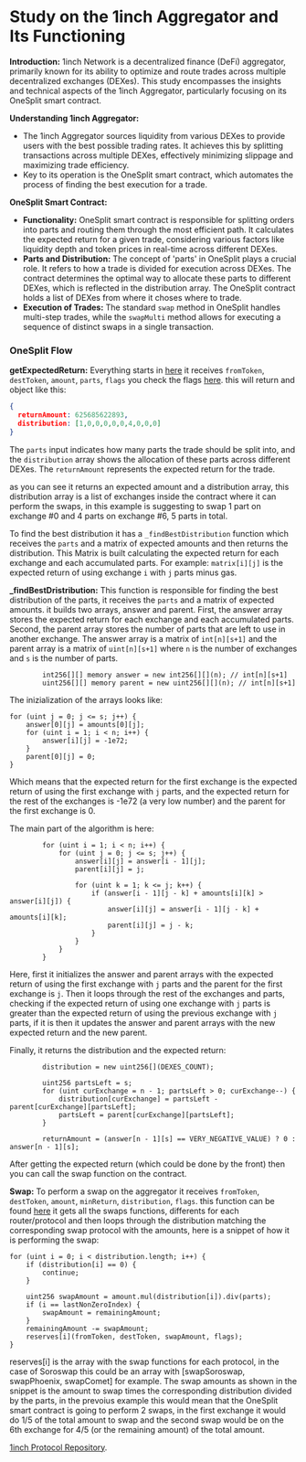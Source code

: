 # Study on the 1inch Aggregator and Its Functioning

**Introduction:**
1inch Network is a decentralized finance (DeFi) aggregator, primarily known for its ability to optimize and route trades across multiple decentralized exchanges (DEXes). This study encompasses the insights and technical aspects of the 1inch Aggregator, particularly focusing on its OneSplit smart contract.

**Understanding 1inch Aggregator:**
- The 1inch Aggregator sources liquidity from various DEXes to provide users with the best possible trading rates. It achieves this by splitting transactions across multiple DEXes, effectively minimizing slippage and maximizing trade efficiency.
- Key to its operation is the OneSplit smart contract, which automates the process of finding the best execution for a trade.

**OneSplit Smart Contract:**
- **Functionality:** OneSplit smart contract is responsible for splitting orders into parts and routing them through the most efficient path. It calculates the expected return for a given trade, considering various factors like liquidity depth and token prices in real-time across different DEXes.
- **Parts and Distribution:** The concept of 'parts' in OneSplit plays a crucial role. It refers to how a trade is divided for execution across DEXes. The contract determines the optimal way to allocate these parts to different DEXes, which is reflected in the distribution array. The OneSplit contract holds a list of DEXes from where it choses where to trade.
- **Execution of Trades:** The standard `swap` method in OneSplit handles multi-step trades, while the `swapMulti` method allows for executing a sequence of distinct swaps in a single transaction.


### OneSplit Flow
**getExpectedReturn:** Everything starts in [here](https://github.com/1inch/1inchProtocol/blob/811f7b69b67d1d9657e3e9c18a2e97f3e2b2b33a/OneSplitAudit.full.sol#L806) it receives `fromToken`, `destToken`, `amount`, `parts`, `flags` you check the flags [here](https://github.com/1inch/1inchProtocol/blob/811f7b69b67d1d9657e3e9c18a2e97f3e2b2b33a/OneSplitAudit.full.sol#L723). this will return and object like this: 
```json
{
  returnAmount: 625685622893,
  distribution: [1,0,0,0,0,0,4,0,0,0]
}
```
The `parts` input indicates how many parts the trade should be split into, and the `distribution` array shows the allocation of these parts across different DEXes. The `returnAmount` represents the expected return for the trade.

as you can see it returns an expected amount and a distribution array, this distribution array is a list of exchanges inside the contract where it can perform the swaps, in this example is suggesting to swap 1 part on exchange #0 and 4 parts on exchange #6, 5 parts in total. 

To find the best distribution it has a `_findBestDistribution` function which receives the `parts` and a matrix of expected amounts and then returns the distribution. 
This Matrix is built calculating the expected return for each exchange and each accumulated parts. For example: `matrix[i][j]` is the expected return of using exchange `i` with `j` parts minus gas.

**_findBestDristribution:** This function is responsible for finding the best distribution of the parts, it receives the `parts` and a matrix of expected amounts.
it builds two arrays, answer and parent. First, the answer array stores the expected return for each exchange and each accumulated parts. Second, the parent array stores the number of parts that are left to use in another exchange.
The answer array is a matrix of `int[n][s+1]` and the parent array is a matrix of `uint[n][s+1]` where `n` is the number of exchanges and `s` is the number of parts.
```solidity
        int256[][] memory answer = new int256[][](n); // int[n][s+1]
        uint256[][] memory parent = new uint256[][](n); // int[n][s+1]
```
The inizialization of the arrays looks like:
```solidity        
for (uint j = 0; j <= s; j++) {
    answer[0][j] = amounts[0][j];
    for (uint i = 1; i < n; i++) {
        answer[i][j] = -1e72;
    }
    parent[0][j] = 0;
}
```
Which means that the expected return for the first exchange is the expected return of using the first exchange with `j` parts, and the expected return for the rest of the exchanges is -1e72 (a very low number) and the parent for the first exchange is 0.

The main part of the algorithm is here:
```solidity
        for (uint i = 1; i < n; i++) {
            for (uint j = 0; j <= s; j++) {
                answer[i][j] = answer[i - 1][j];
                parent[i][j] = j;

                for (uint k = 1; k <= j; k++) {
                    if (answer[i - 1][j - k] + amounts[i][k] > answer[i][j]) {
                        answer[i][j] = answer[i - 1][j - k] + amounts[i][k];
                        parent[i][j] = j - k;
                    }
                }
            }
        }
```
Here, first it initializes the answer and parent arrays with the expected return of using the first exchange with `j` parts and the parent for the first exchange is `j`. Then it loops through the rest of the exchanges and parts, checking if the expected return of using one exchange with `j` parts is greater than the expected return of using the previous exchange with `j` parts, if it is then it updates the answer and parent arrays with the new expected return and the new parent.

Finally, it returns the distribution and the expected return:
```solidity
        distribution = new uint256[](DEXES_COUNT);

        uint256 partsLeft = s;
        for (uint curExchange = n - 1; partsLeft > 0; curExchange--) {
            distribution[curExchange] = partsLeft - parent[curExchange][partsLeft];
            partsLeft = parent[curExchange][partsLeft];
        }

        returnAmount = (answer[n - 1][s] == VERY_NEGATIVE_VALUE) ? 0 : answer[n - 1][s];
```


After getting the expected return (which could be done by the front) then you can call the swap function on the contract.

**Swap:** To perform a swap on the aggregator it receives `fromToken`, `destToken`, `amount`, `minReturn`, `distribution`, `flags`. this function can be found [here](https://github.com/1inch/1inchProtocol/blob/811f7b69b67d1d9657e3e9c18a2e97f3e2b2b33a/OneSplit.full.sol#L3782) it gets all the swaps functions, differents for each router/protocol and then loops through the distribution matching the corresponding swap protocol with the amounts, here is a snippet of how it is performing the swap:
```solidity
for (uint i = 0; i < distribution.length; i++) {
    if (distribution[i] == 0) {
        continue;
    }

    uint256 swapAmount = amount.mul(distribution[i]).div(parts);
    if (i == lastNonZeroIndex) {
        swapAmount = remainingAmount;
    }
    remainingAmount -= swapAmount;
    reserves[i](fromToken, destToken, swapAmount, flags);
}
```
reserves[i] is the array with the swap functions for each protocol, in the case of Soroswap this could be an array with [swapSoroswap, swapPhoenix, swapComet] for example. The swap amounts as shown in the snippet is the amount to swap times the corresponding distribution divided by the parts, in the prevoius example this would mean that the OneSplit smart contract is going to perform 2 swaps, in the first exchange it would do 1/5 of the total amount to swap and the second swap would be on the 6th exchange for 4/5 (or the remaining amount) of the total amount.


[1inch Protocol Repository](https://github.com/1inch/1inchProtocol).